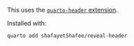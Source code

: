 This uses the [`quarto-header` extension](https://github.com/shafayetShafee/reveal-header). 

Installed with:
```bash
quarto add shafayetShafee/reveal-header
```